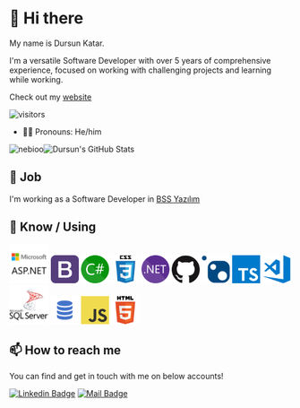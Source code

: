 # 👋 Hi there

My name is Dursun Katar.

I'm a versatile Software Developer with over 5 years of comprehensive experience, focused on working with challenging projects and learning while working.

Check out my [website](http://dursunkatar.com)

![visitors](https://img.shields.io/badge/dynamic/json?color=informational&label=visitor%20count&query=value&url=https%3A%2F%2Fapi.countapi.xyz%2Fhit%2Fkatardursun.dursunkatar%2Freadme)

- 🙋‍♂️ Pronouns: He/him

<img align="left" src="https://github-readme-stats.vercel.app/api/top-langs/?username=nebioo&layout=compact" alt="nebioo" />

![Dursun's GitHub Stats](https://github-readme-stats.vercel.app/api?username=dursunkatar&show_icons=true) 

## 💼 Job

I'm working as a Software Developer in [BSS Yazılım](http://www.bssyazilim.com.tr)

## 🧠 Know / Using

<img src="https://github.com/github/explore/blob/master/topics/aspnet/aspnet.png?raw=true" height="70" />   <img src="https://github.com/github/explore/blob/master/topics/bootstrap/bootstrap.png?raw=true" height="50" /> <img src="https://github.com/github/explore/blob/master/topics/csharp/csharp.png?raw=true" height="50" /> <img src="https://github.com/github/explore/blob/master/topics/css/css.png?raw=true" height="50" /> <img src="https://github.com/github/explore/blob/master/topics/dotnet/dotnet.png?raw=true" height="50" />  <img src="https://github.com/github/explore/blob/master/topics/github/github.png?raw=true" height="50" />  <img src="https://github.com/github/explore/blob/master/topics/nuget/nuget.png?raw=true" height="50" />      <img src="https://github.com/github/explore/blob/master/topics/typescript/typescript.png?raw=true" height="50" />  <img src="https://github.com/github/explore/blob/master/topics/visual-studio-code/visual-studio-code.png?raw=true" height="50" />  <img src="https://github.com/github/explore/blob/master/topics/sql-server/sql-server.png" height="70" />  <img src="https://github.com/github/explore/blob/master/topics/sql/sql.png" height="50" /> <img src="https://github.com/github/explore/blob/master/topics/javascript/javascript.png" height="50" />  <img src="https://github.com/github/explore/blob/master/topics/html/html.png" height="50" />

## 📫 How to reach me

You can find and get in touch with me on below accounts!

[![Linkedin Badge](https://img.shields.io/badge/katardursun-follow%20on%20linkedin-blue?style=for-the-badge&logo=linkedin)](https://www.linkedin.com/in/dursun-katar/)
[![Mail Badge](https://img.shields.io/badge/dursun.katar@gmail.com-c14438?style=for-the-badge&logo=Gmail&logoColor=white&link=mailto:dursun.katar@gmail.com)](mailto:dursun.katar@gmail.com)
